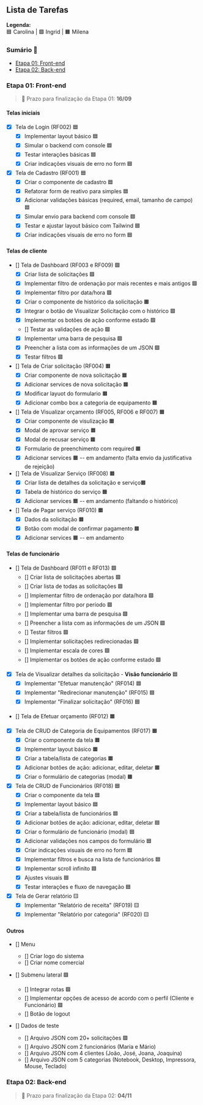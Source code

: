 ## Lista de Tarefas

**Legenda:**  
🟦 Carolina | 🟩 Ingrid | 🟧 Milena 

### Sumário 📑

- [Etapa 01: Front-end](#etapa-01-front-end)
- [Etapa 02: Back-end](#etapa-02-back-end)

### Etapa 01: Front-end 

> 📅 Prazo para finalização da Etapa 01: **16/09**

#### Telas iniciais
- [x] Tela de Login (RF002) 🟦
  - [x] Implementar layout básico 🟦
  - [x] Simular o backend com console 🟦
  - [x] Testar interações básicas 🟦
  - [x] Criar indicações visuais de erro no form 🟦

- [x] Tela de Cadastro (RF001) 🟦
  - [x] Criar o componente de cadastro 🟦
  - [x] Refatorar form de reativo para simples 🟦
  - [x] Adicionar validações básicas (required, email, tamanho de campo) 🟦
  - [x] Simular envio para backend com console 🟦
  - [x] Testar e ajustar layout básico com Tailwind 🟦
  - [x] Criar indicações visuais de erro no form 🟦

#### Telas de cliente
- [] Tela de Dashboard (RF003 e RF009) 🟩
  - [x] Criar lista de solicitações 🟩
  - [x] Implementar filtro de ordenação por mais recentes e mais antigos 🟩
  - [x] Implementar filtro por data/hora 🟩
  - [x] Criar o componente de histórico da solicitação 🟧
  - [x] Integrar o botão de Visualizar Solicitação com o histórico 🟩
  - [x] Implementar os botões de ação conforme estado  🟩
  - [] Testar as validações de ação  🟩
  - [x] Implementar uma barra de pesquisa  🟩
  - [x] Preencher a lista com as informações de um JSON  🟩
  - [x] Testar filtros  🟩

- [] Tela de Criar solicitação (RF004) 🟧
  - [x] Criar componente de nova solicitação 🟧
  - [x] Adicionar services de nova solicitação 🟧
  - [x] Modificar layuot do formulario 🟧
  - [x] Adicionar combo box a categoria de equipamento 🟧

- [] Tela de Visualizar orçamento (RF005, RF006 e RF007) 🟧
  - [x] Criar componente de visulização 🟧
  - [x] Modal de aprovar serviço 🟧
  - [x] Modal de recusar serviço 🟧
  - [x] Formulario de preenchimento com required 🟧
  - [x] Adicionar services 🟧 -- em andamento (falta envio da justificativa de rejeição)

- [] Tela de Visualizar Serviço (RF008) 🟧
  - [x] Criar lista de detalhes da solicitação e serviço🟧
  - [x] Tabela de histórico do serviço 🟧
  - [x] Adicionar services 🟧 -- em andamento (faltando o histórico)

- [] Tela de Pagar serviço (RF010) 🟧
  - [x] Dados da solicitação 🟧
  - [x] Botão com modal de confirmar pagamento 🟧
  - [x] Adicionar services 🟧 -- em andamento

#### Telas de funcionário
- [] Tela de Dashboard (RF011 e RF013) 🟩
  - [] Criar lista de solicitações abertas 🟩
  - [] Criar lista de todas as solicitações 🟩
  - [] Implementar filtro de ordenação por data/hora 🟩
  - [] Implementar filtro por período 🟩
  - [] Implementar uma barra de pesquisa 🟩
  - [] Preencher a lista com as informações de um JSON 🟩
  - [] Testar filtros 🟩
  - [] Implementar solicitações redirecionadas 🟩
  - [] Implementar escala de cores 🟩
  - [] Implementar os botões de ação conforme estado 🟩

- [x] Tela de Visualizar detalhes da solicitação - **Visão funcionário** 🟦
  - [x] Implementar "Efetuar manutenção" (RF014) 🟦
  - [x] Implementar "Redirecionar manutenção" (RF015) 🟦
  - [x] Implementar "Finalizar solicitação" (RF016) 🟦

- [] Tela de Efetuar orçamento (RF012) 🟧

- [x] Tela de CRUD de Categoria de Equipamentos (RF017) 🟧
  - [x] Criar o componente da tela 🟧
  - [x] Implementar layout básico 🟧
  - [x] Criar a tabela/lista de categorias 🟧
  - [x] Adicionar botões de ação: adicionar, editar, deletar 🟧
  - [x] Criar o formulário de categorias (modal) 🟧

- [x] Tela de CRUD de Funcionários (RF018) 🟦
  - [x] Criar o componente da tela 🟦
  - [x] Implementar layout básico 🟦
  - [x] Criar a tabela/lista de funcionários 🟦
  - [x] Adicionar botões de ação: adicionar, editar, deletar 🟦
  - [x] Criar o formulário de funcionário (modal) 🟦
  - [x] Adicionar validações nos campos do formulário 🟦
  - [x] Criar indicações visuais de erro no form 🟦
  - [x] Implementar filtros e busca na lista de funcionários 🟦
  - [x] Implementar scroll infinito 🟦
  - [x] Ajustes visuais 🟦
  - [x] Testar interações e fluxo de navegação 🟦

- [x] Tela de Gerar relatório 🟨
  - [x] Implementar "Relatório de receita" (RF019) 🟨
  - [x] Implementar "Relatório por categoria" (RF020) 🟨
 
#### Outros 
- [] Menu 
  - [] Criar logo do sistema
  - [] Criar nome comercial
 
- [] Submenu lateral 🟩
  - [] Integrar rotas  🟩
  - [] Implementar opções de acesso de acordo com o perfil (Cliente e Funcionário) 🟩
  - [] Botão de logout
    
- [] Dados de teste
  - [] Arquivo JSON com 20+ solicitações 🟩
  - [] Arquivo JSON com 2 funcionários (Maria e Mário)
  - [] Arquivo JSON com 4 clientes (João, José, Joana, Joaquina)
  - [] Arquivo JSON com 5 categorias (Notebook, Desktop, Impressora, Mouse, Teclado)

### Etapa 02: Back-end 

> 📅 Prazo para finalização da Etapa 02: **04/11**